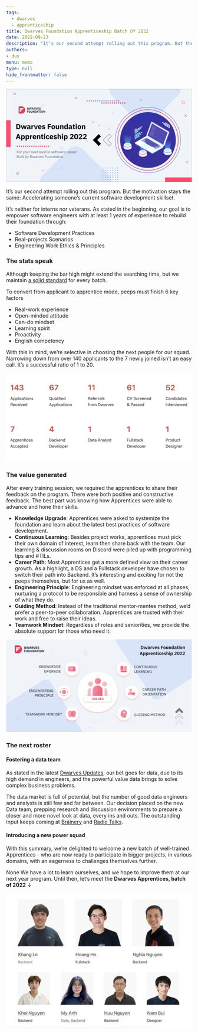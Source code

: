 ```yaml
---
tags: 
  - dwarves
  - apprenticeship
title: Dwarves Foundation Apprenticeship Batch Of 2022
date: 2022-09-23
description: "It’s our second attempt rolling out this program. But the motivation stays the same: Accelerating someone’s current software development skillset."
authors: 
- duy
menu: memo
type: null
hide_frontmatter: false
---
```


![](assets/dwarves-foundation-apprenticeship-batch-of-2022_78a3d92a37a80df03892be456361742e_md5.webp)

It’s our second attempt rolling out this program. But the motivation stays the same: Accelerating someone’s current software development skillset.

It’s neither for interns nor veterans. As stated in the beginning, our goal is to empower software engineers with at least 1 years of experience to rebuild their foundation through: 

* Software Development Practices
* Real-projects Scenarios
* Engineering Work Ethics & Principles

### The stats speak
Although keeping the bar high might extend the searching time, but we maintain [a solid standard](https://github.com/dwarvesf/handbook/blob/master/how-we-work.md) for every batch. 

To convert from applicant to apprentice mode, peeps must finish 6 key factors
* Real-work experience
* Open-minded attitude
* Can-do mindset
* Learning spirit
* Proactivity
* English competency

With this in mind, we’re selective in choosing the next people for our squad. Narrowing down from over 140 applicants to the 7 newly joined isn’t an easy call. It’s a successful ratio of 1 to 20. 

![ratio](assets/dwarves-foundation-apprenticeship-batch-of-2022_2022-apprenticeship.webp)

### The value generated
After every training session, we  required the apprentices to share their feedback on the program. There were both positive and constructive feedback. The best part was knowing how Apprentices were able to advance and hone their skills.

* **Knowledge Upgrade**: Apprentices were asked to systemize the foundation and learn about the latest best practices of software development.
* **Continuous Learning**: Besides project works, apprentices must pick their own domain of interest, learn then share back with the team. Our learning & discussion rooms on Discord were piled up with programming tips and #TILs.
* **Career Path**: Most Apprentices get a more defined view on their career growth. As a highlight, a DS and a Fullstack developer have chosen to switch their path into Backend. It’s interesting and exciting for not the peeps themselves, but for us as well.
* **Engineering Principle**: Engineering mindset was enforced at all phases, nurturing a protocol to be responsible and harness a sense of ownership of what they do.
* **Guiding Method**: Instead of the traditional mentor-mentee method, we’d prefer a peer-to-peer collaboration. Apprentices are trusted with their work and free to raise their ideas. 
* **Teamwork Mindset**: Regardless of roles and seniorities, we provide the absolute support for those who need it.

![](assets/dwarves-foundation-apprenticeship-batch-of-2022_9726985cf7f5aabace53ea202291bdc3_md5.webp)

### The next roster
#### Fostering a data team
As stated in the latest [Dwarves Updates](https://log.d.foundation/06d0a46163914f10831d3146867dde2d#4139ec11dc0e401f8349e481934d3b9c), our bet goes for data, due to its high demand in engineers, and the powerful value data brings to solve complex business problems.

The data market is full of potential, but the number of good data engineers and analysts is still few and far between. Our decision placed on the new Data team, prepping research and discussion environments to prepare a closer and more novel look at data, every ins and outs. The outstanding input keeps coming at [Brainery](https://brain.d.foundation/Engineering/Data/Apache+Hadoop+and+Big+Data) and [Radio Talks](https://www.youtube.com/watch?v=fqM5mfuFN_s). 

#### Introducing a new power squad
With this summary, we’re delighted to welcome a new batch of well-trained Apprentices - who are now ready to participate in bigger projects, in various domains, with an eagerness to challenges themselves further.

None We have a lot to learn ourselves, and we hope to improve them at our next year program. Until then, let’s meet the **Dwarves Apprentices, batch of 2022** ↓

![members](assets/dwarves-foundation-apprenticeship-batch-of-2022_2022-apprenticeship-members.webp)